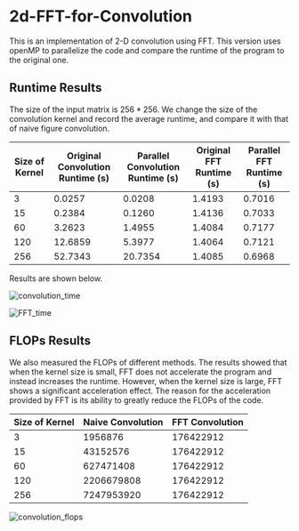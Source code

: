# 2d-FFT-for-Convolution
This is an implementation of 2-D convolution using FFT. 
This version uses openMP to parallelize the code and compare the runtime of the program to the original one. 
## Runtime Results
The size of the input matrix is $256*256$.
We change the size of the convolution kernel and record the average runtime, and compare it with that of naive figure convolution.

| Size of Kernel | Original Convolution Runtime (s) | Parallel Convolution Runtime (s) | Original FFT Runtime (s) | Parallel FFT Runtime (s) |
| -------- | -------- | -------- | -------- | -------- |
| 3 | 0.0257 | 0.0208 | 1.4193 | 0.7016 |
| 15 | 0.2384 | 0.1260 | 1.4136 | 0.7033 |
| 60 | 3.2623 | 1.4955 | 1.4084 | 0.7177 |
| 120 | 12.6859 | 5.3977 | 1.4064 | 0.7121 |
| 256 | 52.7343 | 20.7354 | 1.4085 | 0.6968 |


Results are shown below.

![convolution_time](https://github.com/Julien-Sun/2d-FFT-for-Convolution-/assets/67185297/0f32cdc2-91d8-4ebc-b8fc-0ec7d0513a8f)

![FFT_time](https://github.com/Julien-Sun/2d-FFT-for-Convolution-/assets/67185297/b8178da6-11f1-42e9-9a28-d87c77ad2c09)

## FLOPs Results

We also measured the FLOPs of different methods. The results showed that when the kernel size is small, FFT does not accelerate the program and instead increases the runtime. However, when the kernel size is large, FFT shows a significant acceleration effect. The reason for the acceleration provided by FFT is its ability to greatly reduce the FLOPs of the code.

| Size of Kernel | Naive Convolution | FFT Convolution |
| -------- | -------- | -------- |
| 3 | 1956876 | 176422912 |
| 15 | 43152576 | 176422912 |
| 60 | 627471408 | 176422912 |
| 120 | 2206679808 | 176422912 |
| 256 | 7247953920 | 176422912 |

![convolution_flops](https://github.com/Julien-Sun/2d-FFT-for-Convolution/assets/67185297/eef0d55c-845e-4a92-ac73-4cd0c2c06f9b)

